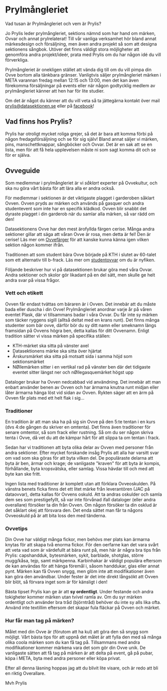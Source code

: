 # Prylmångleriet

Vad tusan är Prylmångleriet och vem är Prylis?

Jo Prylis leder prylmångleriet, sektions nämnd som har hand om märken, Ovvar och annat prylrelaterat! Till vår vanliga verksamhet hör bland annat märkesdesign och försäljning, men även andra projekt så som att designa sektionens sångbok. Utöver det finns väldigt stora möjligheter att genomföra andra projekt/ideér, prata med Prylis om du har någon idé du vill förverkliga.

Prylmångleriet är onekligen stället att vända dig till om du vill pimpa din Ovve bortom alla tänkbara gränser. Vanligtvis säljer prylmångleriet märken i META varannan fredag mellan 12:15 och 13:00, men det kan även förekomma försäljningar på events eller när någon godtycklig medlem av prylmångleriet känner att hen har för lite studier.

Om det är något du känner att du vill veta så ta jättegärna kontakt över mail [prylis@datasektionen.se](mailto:prylis@datasektionen.se) eller på [facebook](https://www.facebook.com/dataprylis)!

## Vad finns hos Prylis?

Prylis har otroligt mycket roliga grejer, så det är bara att komma förbi på någon fredagsförsäljning och se för sig själv! Bland annat säljer vi märken, pins, manschettknappar, sångböcker och Ovvar. Det är en sak att se en lista, men för att få hela upplevelsen måste ni som sagt komma dit och se för er själva.

<!---
## TJO ETTAN!
## Vad är det här för fasoner, märken?
## Ja, ni ska ju göra erat årskursmärke!!!

Årskursmärket är ett märke som är unikt för er årskurs, det är bara ert och ni bestämmer hur det ska se ut! Det gör ni genom att spotta ut så många olika förslag att ni kräks, och sen kommer ni att få rösta på vilket förslag ni tycker är minst dåligt.

## Tidigare märken

[Håååååååår](https://www.dropbox.com/sh/lj0v7gnd0ka6lm2/AAD476H0BQdIpU3OAo58pOIka?dl=0) är några märken från tidigare årskurser, bara så att ni vet hur otroligt lågt ribban ligger.

## Hur gör man dåååråååhhhh?!?
## Men använd mallen bara

För att allting ska gå smidigt som smör finns det en ball mall (en ballmall?) att utgå ifrån. Den finns [här](https://www.dropbox.com/s/d50wfb3r95nglh4/%C3%85rskursm%C3%A4rke%20mall.svg?dl=0). Mallen öppnas bäst i Inkscape, använder ni något annat kan ni behöva böja om texten eller göra andra jobbigheter. Snälla använd Inkscape så slipper jag pilla.

## Hur skickar man in dååå?

När du har gjort ett jävligt vasst (eller riktigt ovasst) märke ska du bara transportera det genom cyberrymden till mig! Det gör du genom att bifoga filen i ett sånt där ebrev (Snälla skicka inte vanliga brev) till [prylis@datasektionen.se](mailto:prylis@datasektionen.se). Sätt ämnesraden “Det Quartuaste årskursmärket evah”, så hamnar alla mail på samma ställe. Annars blir allting bara dåligt.

Om du har gjort märket i vektorformat (bra!!!), skicka in den filen. Annars funkar en snuskigt högupplöst jpg eller png.

Skicka in ditt förslag senast 8 dec.

## Texten

Juste, du vet den där roliga texten som står på alla årskursmärken? Den ska __inte__ vara med i designen. Den kommer också bli framröstad samtidigt som märket. Du får gärna komma på nånting klyftigt som hör ihop med ditt märke, men det finns ingen garanti för att den texten vinner.

## Men när ska vi rösta dååååh?

Ni får välja ert årskursmärke på en Onsdagspub den 7 december. Först kommer ni att välja ett märke, sen får ni lägga fram förslag på en text och välja en sådan. På så sätt så kommer ni att få det bästa årskursmärket evah!

## Just do it!
-->

## Ovveguide

Som medlemmar i prylmångleriet är vi *såklart* experter på Ovvekultur, och ska nu göra vårt bästa för att lära alla er andra också.

För medlemmar i sektionen är det viktigaste plagget i garderoben såklart Ovven. Ovven pryds av märken och används på gasquer och andra studentevent som inte har en specifik klädkod. Ovven blir snabbt det dyraste plagget i din garderob när du samlar alla märken, så var rädd om den!

Datasektionens Ovve har den mest ärofyllda färgen cerise. Många andra sektioner gillar att säga att våran Ovve är rosa, men detta är fel! Den är cerise! Läs mer om [Ovvefärger](https://sv.wikipedia.org/wiki/Lista_över_studentoverallsfärger) för att kanske kunna känna igen vilken sektion någon kommer ifrån.

Traditionen att som student bära Ovve började på KTH i slutet av 60-talet som ett alternativ till b-frack. Läs mer om [studentovvar](https://sv.wikipedia.org/wiki/Studentoverall) om du är nyfiken.

Följande beskriver hur vi på datasektionen brukar göra med våra Ovvar. Andra sektioner och skolor gör likadant på en del sätt, men skulle ge helt andra svar på vissa frågor.

### Vett och etikett

Ovven får endast tvättas om bäraren är i Ovven. Det innebär att du måste bada eller duscha i din Ovve! Prylmångleriet anordnar varje år på våren eventet Plask, där vi tillsammans badar i våra Ovvar. Du får inte sy märken som täcker ryggens sigill (alltså deltat med en krans runt). Det finns många studenter som bär ovve, därför bör du sy ditt namn eller smeknamn längs framsidan på Ovvens högra ben, detta kallas för ditt Ovvenamn.
Enligt tradition sätter vi vissa märken på specifika ställen:

- KTH-märket ska sitta på vänster axel
- Datasektionens märke ska sitta över hjärtat
- Årskursmärket ska sitta på motsatt sida i samma höjd som sektionsmärket
- NØllemärken sitter i en vertikal rad på vänster ben där det tidigaste eventet sitter längst ner och nØllegasquemärket högst upp

Dataloger brukar ha Ovven nedcabbad vid användning. Det innebär att man enbart använder benen av Ovven och har ärmarna knutna runt midjan eller låter ärmarna hänga löst vid sidan av Ovven. Rykten säger att en ärm på Ovven får plats med ett helt flak i sig...

### Traditioner

En tradition är att man ska ha på sig sin Ovve på den 5:te tentan i en kurs (dvs 4:de gången du skriver en omtenta). Det finns även traditioner för senare omtentor, så som frack eller rustning. Så om du ser någon skriva tenta i Ovve, då vet du att de kämpar hårt för att slippa ta om tentan i frack.

Sedan har vi traditionen att byta olika delar av Ovven med personer från andra sektioner. Efter mycket forskande insåg Prylis att alla har varsitt svar om vad som ska göras för att byta vilken del. De populäraste delarna att byta är ben, ärmar och krage; de vanligaste "kraven" för att byta är kompis, förhållande, byta kropsvätska, eller samlag. Vissa hävdar till och med att byte kan ske fritt.

Ingen lista med traditioner är komplett utan att förklara Ovveoskulden. På vänstra benets ficka finns det ett litet märke från leverantören (JAC på dataovvar), detta kallas för Ovvens oskuld. Att ta andras oskulder och samla dem ses som prestigefyllt, så var inte förvånad ifall dataloger (eller andra overallare) försöker ta din från Ovven. Om någon försöker ta din osklud är det såklart okej att försvara den. Det enda sättet man får ta någons Ovveoskuld på är att bita loss den med tänderna.

### Ovvetips

Din Ovve har väldigt många fickor, men behövs mer plats kan ärmarna knytas för att skapa två enorma fickor. För den oerfarne kan det vara svårt att veta vad som är värdefullt at bära runt på, men här är några bra tips från Prylis: capshandduk, bytesmärken, sykit, barblade, shotglas, större mugg/kåsa, tejp, samt märkpenna. Karbinhakar är väldigt populära eftersom de kan användas för att hänga föremål i, såsom handdukar, glas eller annat pynt. Märken kan få Ovven snygg, men glöm inte att modifikationer även kan göra den användbar. Under fester är det inte direkt långsökt att Ovven blir blöt, så förvara inget som är för känsligt i den!

Bästa tipset Prylis kan ge är att **sy ordentligt**. Under festande och andra tokigheter kommer märken utan tvivel ramla av. Om du syr märken ordentligt och använder bra tråd (björntråd) behöver du inte sy alls lika ofta. Använd inte textillim eftersom det skapar fula fläckar på Ovven och märket.

### Hur får man tag på märken?

Målet med din Ovve är (förutom att ha kul) att göra den så snygg som möjligt. Vårt bästa tips för att uppnå det målet är att fylla den med så många olika coola märken som du kan få tag på. Tillsammans med andra modifikationer kommer märkena vara det som gör din Ovve unik. De vanligaste sätten att få tag på märken är att delta på event, gå på pubar, köpa i META, byta med andra personer eller köpa privat.

Efter all denna läsning hoppas jag att du blivit lite visare, och är redo att bli en riktig Overallare.

Mvh
Prylis

